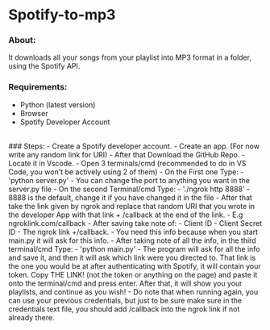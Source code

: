 # Spotify-to-mp3
### About: 
It downloads all your songs from your playlist into MP3 format in a folder, using the Spotify API.
<br/>
### Requirements: 
- Python (latest version)
- Browser 
- Spotify Developer Account 
<br/>
### Steps:
- Create a Spotify developer account.
- Create an app. (For now write any random link for URI)
- After that Download the GitHub Repo.
- Locate it in Vscode.
- Open 3 terminals/cmd (recommended to do in VS Code, you won't be actively using 2 of them)
- On the First one Type:
    - 'python server.py'
    - You can change the port to anything you want in the server.py file
- On the second Terminal/cmd Type:
    - './ngrok http 8888'
    - 8888 is the default, change it if you have changed it in the file
- After that take the link given by ngrok and replace that random URI that you wrote in the developer App with that link + /callback at the end of the link.
    - E.g ngroklink.com/callback
- After saving take note of:
    - Client ID
    - Client Secret ID
    - The ngrok link +/callback.
    - You need this info because when you start main.py it will ask for this info.
- After taking note of all the info, in the third terminal/cmd Type:
    - 'python main.py'
- The program will ask for all the info and save it, and then it will ask which link were you directed to. That link is the one you would be at after authenticating with Spotify, it will contain your token. Copy THE LINK! (not the token or anything on the page) and paste it onto the terminal/cmd and press enter. After that, it will show you your playlists, and continue as you wish!
- Do note that when running again, you can use your previous credentials, but just to be sure make sure in the credentials text file, you should add /callback into the ngrok link if not already there.
